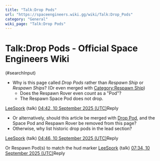 ```yaml
---
title: "Talk:Drop Pods"
url: "https://spaceengineers.wiki.gg/wiki/Talk:Drop_Pods"
category: "General"
wiki_page: "Talk:Drop Pods"
---
```


# Talk:Drop Pods - Official Space Engineers Wiki

(#searchInput)

*   Why is this page called _Drop Pods_ rather than _Respawn Ship_ or _Respawn Ships_? (Or even merged with [Category:Respawn Ship](https://spaceengineers.wiki.gg/wiki/Category:Respawn_Ship "Category:Respawn Ship"))
    *   Does the Respawn Rover even count as a "Pod"?
    *   The Respawn Space Pod does not drop.

[LeeSpork](https://spaceengineers.wiki.gg/wiki/User:LeeSpork "User:LeeSpork") (talk) [04:42, 10 September 2025 (UTC)](https://spaceengineers.wiki.gg/wiki/Talk:Drop_Pods#c-LeeSpork-20250910044200-Page_name)Reply

*   Or alternatively, should this article be merged with [Drop Pod](https://spaceengineers.wiki.gg/wiki/Drop_Pod "Drop Pod"), and the Space Pod and Respawn Rover be removed from this page?
*   Otherwise, why list historic drop pods in the lead section?

[LeeSpork](https://spaceengineers.wiki.gg/wiki/User:LeeSpork "User:LeeSpork") (talk) [04:46, 10 September 2025 (UTC)](https://spaceengineers.wiki.gg/wiki/Talk:Drop_Pods#c-LeeSpork-20250910044600-Page_name)Reply

Or Respawn Pod(s) to match the hud marker [LeeSpork](https://spaceengineers.wiki.gg/wiki/User:LeeSpork "User:LeeSpork") (talk) [07:34, 10 September 2025 (UTC)](https://spaceengineers.wiki.gg/wiki/Talk:Drop_Pods#c-LeeSpork-20250910073400-Page_name)Reply